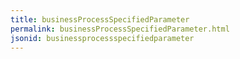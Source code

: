 ```yaml
---
title: businessProcessSpecifiedParameter
permalink: businessProcessSpecifiedParameter.html
jsonid: businessprocessspecifiedparameter
---
```

